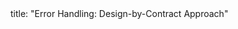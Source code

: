 <frontmatter>
title: "Error Handling: Design-by-Contract Approach"
</frontmatter>

<include src="container-inPage-asFlat.md" boilerplate />